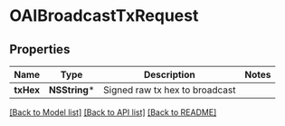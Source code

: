 # OAIBroadcastTxRequest

## Properties
Name | Type | Description | Notes
------------ | ------------- | ------------- | -------------
**txHex** | **NSString*** | Signed raw tx hex to broadcast | 

[[Back to Model list]](../README.md#documentation-for-models) [[Back to API list]](../README.md#documentation-for-api-endpoints) [[Back to README]](../README.md)


